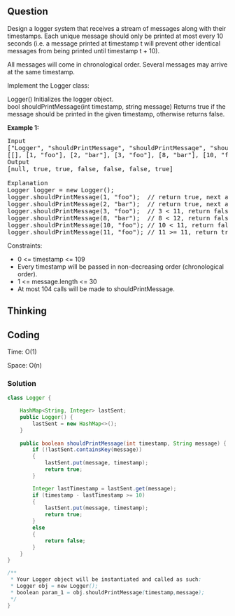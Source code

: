 ## Question
Design a logger system that receives a stream of messages along with their timestamps. Each unique message should only be printed at most every 10 seconds (i.e. a message printed at timestamp t will prevent other identical messages from being printed until timestamp t + 10).  
  
All messages will come in chronological order. Several messages may arrive at the same timestamp.  
  
Implement the Logger class:  
   
Logger() Initializes the logger object.  
bool shouldPrintMessage(int timestamp, string message) Returns true if the message should be printed in the given timestamp, otherwise returns false.  
  
**Example 1:**
<pre>
Input
["Logger", "shouldPrintMessage", "shouldPrintMessage", "shouldPrintMessage", "shouldPrintMessage", "shouldPrintMessage", "shouldPrintMessage"]
[[], [1, "foo"], [2, "bar"], [3, "foo"], [8, "bar"], [10, "foo"], [11, "foo"]]
Output
[null, true, true, false, false, false, true]

Explanation
Logger logger = new Logger();
logger.shouldPrintMessage(1, "foo");  // return true, next allowed timestamp for "foo" is 1 + 10 = 11
logger.shouldPrintMessage(2, "bar");  // return true, next allowed timestamp for "bar" is 2 + 10 = 12
logger.shouldPrintMessage(3, "foo");  // 3 < 11, return false
logger.shouldPrintMessage(8, "bar");  // 8 < 12, return false
logger.shouldPrintMessage(10, "foo"); // 10 < 11, return false
logger.shouldPrintMessage(11, "foo"); // 11 >= 11, return true, next allowed timestamp for "foo" is 11 + 10 = 21
</pre>


Constraints:  
* 0 <= timestamp <= 109
* Every timestamp will be passed in non-decreasing order (chronological order).
* 1 <= message.length <= 30
* At most 104 calls will be made to shouldPrintMessage.




## Thinking



## Coding
Time: O(1)

Space: O(n)

### Solution 
```java
class Logger {

    HashMap<String, Integer> lastSent;
    public Logger() {
        lastSent = new HashMap<>();
    }
    
    public boolean shouldPrintMessage(int timestamp, String message) {
        if (!lastSent.containsKey(message))
        {
            lastSent.put(message, timestamp);
            return true;
        }

        Integer lastTimestamp = lastSent.get(message);
        if (timestamp - lastTimestamp >= 10)
        {
            lastSent.put(message, timestamp);
            return true;
        }
        else
        {
            return false;
        }
    }
}

/**
 * Your Logger object will be instantiated and called as such:
 * Logger obj = new Logger();
 * boolean param_1 = obj.shouldPrintMessage(timestamp,message);
 */
}
```